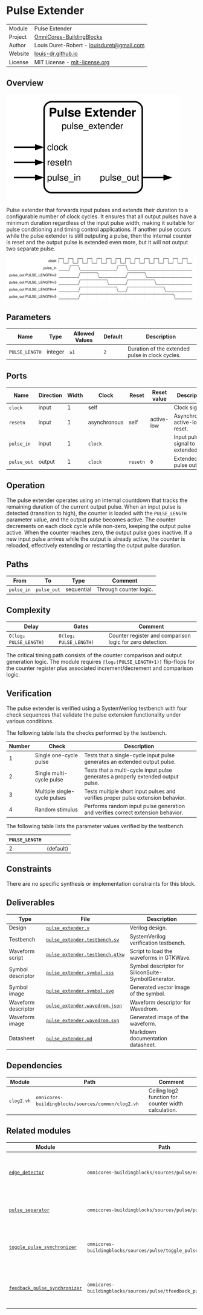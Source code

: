 # Pulse Extender

|         |                                                                                  |
| ------- | -------------------------------------------------------------------------------- |
| Module  | Pulse Extender                                                                   |
| Project | [OmniCores-BuildingBlocks](https://github.com/Louis-DR/OmniCores-BuildingBlocks) |
| Author  | Louis Duret-Robert - [louisduret@gmail.com](mailto:louisduret@gmail.com)         |
| Website | [louis-dr.github.io](https://louis-dr.github.io)                                 |
| License | MIT License - [mit-license.org](https://mit-license.org)                         |

## Overview

![pulse_extender](pulse_extender.symbol.svg)

Pulse extender that forwards input pulses and extends their duration to a configurable number of clock cycles. It ensures that all output pulses have a minimum duration regardless of the input pulse width, making it suitable for pulse conditioning and timing control applications. If another pulse occurs while the pulse extender is still outputing a pulse, then the internal counter is reset and the output pulse is extended even more, but it will not output two separate pulse.

![pulse_extender](pulse_extender.wavedrom.svg)

## Parameters

| Name           | Type    | Allowed Values | Default | Description                                     |
| -------------- | ------- | -------------- | ------- | ----------------------------------------------- |
| `PULSE_LENGTH` | integer | `≥1`           | `2`     | Duration of the extended pulse in clock cycles. |

## Ports

| Name        | Direction | Width | Clock        | Reset    | Reset value | Description                        |
| ----------- | --------- | ----- | ------------ | -------- | ----------- | ---------------------------------- |
| `clock`     | input     | 1     | self         |          |             | Clock signal.                      |
| `resetn`    | input     | 1     | asynchronous | self     | active-low  | Asynchronous active-low reset.     |
| `pulse_in`  | input     | 1     | `clock`      |          |             | Input pulse signal to be extended. |
| `pulse_out` | output    | 1     | `clock`      | `resetn` | `0`         | Extended pulse output.             |

## Operation

The pulse extender operates using an internal countdown that tracks the remaining duration of the current output pulse. When an input pulse is detected (transition to high), the counter is loaded with the `PULSE_LENGTH` parameter value, and the output pulse becomes active. The counter decrements on each clock cycle while non-zero, keeping the output pulse active. When the counter reaches zero, the output pulse goes inactive. If a new input pulse arrives while the output is already active, the counter is reloaded, effectively extending or restarting the output pulse duration.

## Paths

| From       | To          | Type       | Comment                |
| ---------- | ----------- | ---------- | ---------------------- |
| `pulse_in` | `pulse_out` | sequential | Through counter logic. |

## Complexity

| Delay                  | Gates                  | Comment                                                   |
| ---------------------- | ---------------------- | --------------------------------------------------------- |
| `O(log₂ PULSE_LENGTH)` | `O(log₂ PULSE_LENGTH)` | Counter register and comparison logic for zero detection. |

The critical timing path consists of the counter comparison and output generation logic. The module requires `⌈log₂(PULSE_LENGTH+1)⌉` flip-flops for the counter register plus associated increment/decrement and comparison logic.

## Verification

The pulse extender is verified using a SystemVerilog testbench with four check sequences that validate the pulse extension functionality under various conditions.

The following table lists the checks performed by the testbench.

| Number | Check                        | Description                                                                      |
| ------ | ---------------------------- | -------------------------------------------------------------------------------- |
| 1      | Single one-cycle pulse       | Tests that a single-cycle input pulse generates an extended output pulse.        |
| 2      | Single multi-cycle pulse     | Tests that a multi-cycle input pulse generates a properly extended output pulse. |
| 3      | Multiple single-cycle pulses | Tests multiple short input pulses and verifies proper pulse extension behavior.  |
| 4      | Random stimulus              | Performs random input pulse generation and verifies correct extension behavior.  |

The following table lists the parameter values verified by the testbench.

| `PULSE_LENGTH` |           |
| -------------- | --------- |
| 2              | (default) |

## Constraints

There are no specific synthesis or implementation constraints for this block.

## Deliverables

| Type                | File                                                             | Description                                         |
| ------------------- | ---------------------------------------------------------------- | --------------------------------------------------- |
| Design              | [`pulse_extender.v`](pulse_extender.v)                           | Verilog design.                                     |
| Testbench           | [`pulse_extender.testbench.sv`](pulse_extender.testbench.sv)     | SystemVerilog verification testbench.               |
| Waveform script     | [`pulse_extender.testbench.gtkw`](pulse_extender.testbench.gtkw) | Script to load the waveforms in GTKWave.            |
| Symbol descriptor   | [`pulse_extender.symbol.sss`](pulse_extender.symbol.sss)         | Symbol descriptor for SiliconSuite-SymbolGenerator. |
| Symbol image        | [`pulse_extender.symbol.svg`](pulse_extender.symbol.svg)         | Generated vector image of the symbol.               |
| Waveform descriptor | [`pulse_extender.wavedrom.json`](pulse_extender.wavedrom.json)   | Waveform descriptor for Wavedrom.                   |
| Waveform image      | [`pulse_extender.wavedrom.svg`](pulse_extender.wavedrom.svg)     | Generated image of the waveform.                    |
| Datasheet           | [`pulse_extender.md`](pulse_extender.md)                         | Markdown documentation datasheet.                   |

## Dependencies

| Module     | Path                                               | Comment                                              |
| ---------- | -------------------------------------------------- | ---------------------------------------------------- |
| `clog2.vh` | `omnicores-buildingblocks/sources/common/clog2.vh` | Ceiling log2 function for counter width calculation. |

## Related modules

| Module                                                                                           | Path                                                                  | Comment                                                          |
| ------------------------------------------------------------------------------------------------ | --------------------------------------------------------------------- | ---------------------------------------------------------------- |
| [`edge_detector`](../edge_detector/edge_detector.md)                                             | `omnicores-buildingblocks/sources/pulse/edge_detector`                | Edge detector for both rising and falling edges combined.        |
| [`pulse_separator`](../pulse_separator/pulse_separator.md)                                       | `omnicores-buildingblocks/sources/pulse/pulse_separator`              | Separates consecutive pulses with minimum gap.                   |
| [`toggle_pulse_synchronizer`](../toggle_pulse_synchronizer/toggle_pulse_synchronizer.md)         | `omnicores-buildingblocks/sources/pulse/toggle_pulse_synchronizer`    | Synchronizes pulses across clock domains using toggle flip-flop. |
| [`feedback_pulse_synchronizer`](../tfeedback_pulse_synchronizer/tfeedback_pulse_synchronizer.md) | `omnicores-buildingblocks/sources/pulse/tfeedback_pulse_synchronizer` | Synchronizes pulses across clock domains using feedback.         |